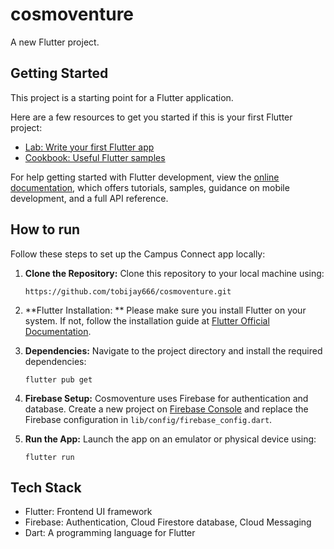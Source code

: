 # cosmoventure

A new Flutter project.

## Getting Started

This project is a starting point for a Flutter application.

Here are a few resources to get you started if this is your first Flutter project:

- [Lab: Write your first Flutter app](https://docs.flutter.dev/get-started/codelab)
- [Cookbook: Useful Flutter samples](https://docs.flutter.dev/cookbook)

For help getting started with Flutter development, view the
[online documentation](https://docs.flutter.dev/), which offers tutorials,
samples, guidance on mobile development, and a full API reference.



## How to run

Follow these steps to set up the Campus Connect app locally:

1. **Clone the Repository:** Clone this repository to your local machine using:
   ```
   https://github.com/tobijay666/cosmoventure.git
   ```

2. **Flutter Installation: ** Please make sure you install Flutter on your system. If not, follow the installation guide at [Flutter Official Documentation](https://flutter.dev/docs/get-started/install).

3. **Dependencies:** Navigate to the project directory and install the required dependencies:
   ```
   flutter pub get

4. **Firebase Setup:** Cosmoventure uses Firebase for authentication and database. Create a new project on [Firebase Console](https://console.firebase.google.com/) and replace the Firebase configuration in `lib/config/firebase_config.dart`.

5. **Run the App:** Launch the app on an emulator or physical device using:
   ```
   flutter run
   ```


 ## Tech Stack

- Flutter: Frontend UI framework
- Firebase: Authentication, Cloud Firestore database, Cloud Messaging
- Dart: A programming language for Flutter
